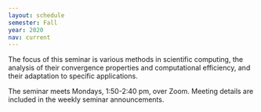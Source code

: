 ```yaml
---
layout: schedule
semester: Fall
year: 2020
nav: current
---
```


The focus of this seminar is various methods in scientific computing,
the analysis of their convergence properties and computational efficiency,
and their adaptation to specific applications.

The seminar meets Mondays, 1:50-2:40 pm, over Zoom. Meeting details are included in the weekly seminar announcements.
